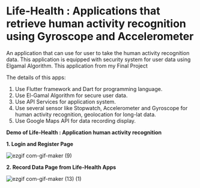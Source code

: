 # Life-Health : Applications that retrieve human activity recognition using Gyroscope and Accelerometer
An application that can use for user to take the human activity recognition data. This application is equipped with security system for user data using Elgamal Algorithm. This application from my Final Project

The details of this apps:

1. Use Flutter framework and Dart for programming language.
2. Use El-Gamal Algorithm for secure user data.
3. Use API Services for application system.
4. Use several sensor like Stopwatch, Accelerometer and Gyroscope for human activity recognition, geolocation for long-lat data.
5. Use Google Maps API for data recording display.


<b> Demo of Life-Health : Application human activity recognition </b> 

<b> 1. Login and Register Page </b>


![ezgif com-gif-maker (9)](https://user-images.githubusercontent.com/89477206/199489805-356872a3-0f17-4486-810b-fd9a93708627.gif)



<b> 2. Record Data Page from Life-Health Apps </b>

![ezgif com-gif-maker (13) (1)](https://user-images.githubusercontent.com/89477206/199616419-6a1e4c74-9ede-4573-bf30-d07abf44a9ad.gif)
